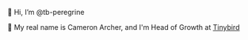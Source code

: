 👋 Hi, I’m @tb-peregrine

👀 My real name is Cameron Archer, and I'm Head of Growth at [Tinybird](https://www.tinybird.co)
